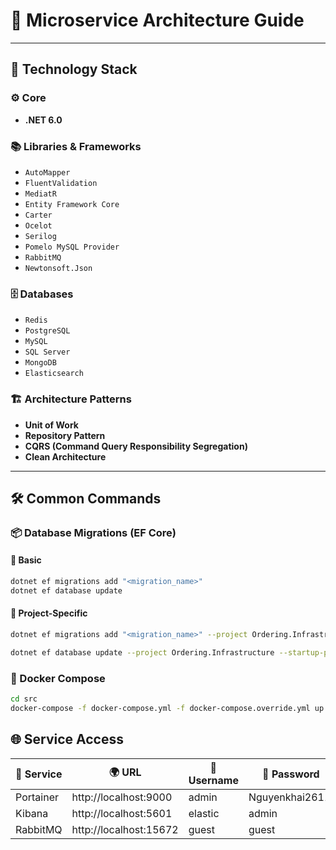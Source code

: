 # 🧭 Microservice Architecture Guide

---

## 🚀 Technology Stack

### ⚙️ Core
- **.NET 6.0**

### 📚 Libraries & Frameworks
- `AutoMapper`
- `FluentValidation`
- `MediatR`
- `Entity Framework Core`
- `Carter`
- `Ocelot`
- `Serilog`
- `Pomelo MySQL Provider`
- `RabbitMQ`
- `Newtonsoft.Json`

### 🗄️ Databases
- `Redis`
- `PostgreSQL`
- `MySQL`
- `SQL Server`
- `MongoDB`
- `Elasticsearch`

### 🏗️ Architecture Patterns
- **Unit of Work**
- **Repository Pattern**
- **CQRS (Command Query Responsibility Segregation)**
- **Clean Architecture**

---

## 🛠️ Common Commands

### 📦 Database Migrations (EF Core)

#### 🔹 Basic
```bash
dotnet ef migrations add "<migration_name>"
dotnet ef database update
```

#### 🔹 Project-Specific
```bash
dotnet ef migrations add "<migration_name>" --project Ordering.Infrastructure --startup-project Ordering.API --output-dir Persistence/Migrations

dotnet ef database update --project Ordering.Infrastructure --startup-project Ordering.API
```

### 🐳 Docker Compose
```bash
cd src
docker-compose -f docker-compose.yml -f docker-compose.override.yml up -d --remove-orphans
```

## 🌐 Service Access

| 🧩 Service |🌍 URL                 |👤 Username |🔐 Password     |
|------------|-----------------------|------------|----------------|
| Portainer  | http://localhost:9000 | admin      | Nguyenkhai2611! |
| Kibana     | http://localhost:5601 | elastic    | admin          |
| RabbitMQ   | http://localhost:15672 | guest      | guest          |
